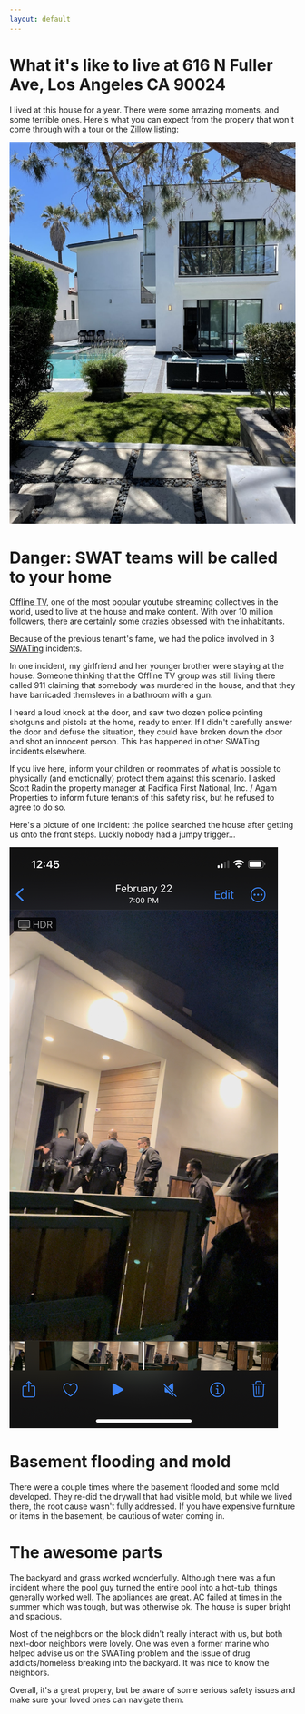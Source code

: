 ```yaml
---
layout: default
---
```


# What it's like to live at 616 N Fuller Ave, Los Angeles CA 90024

I lived at this house for a year. There were some amazing moments, and some terrible ones. Here's what you can expect from the propery that won't come through with a tour or the [Zillow listing](https://www.zillow.com/homedetails/616-N-Fuller-Ave-Los-Angeles-CA-90036/20785361_zpid/):

![house](assets/images/house.jpg)

# Danger: SWAT teams will be called to your home

[Offline TV](https://en.wikipedia.org/wiki/OfflineTV), one of the most popular youtube streaming collectives in the world, used to live at the house and make content. With over 10 million followers, there are certainly some crazies obsessed with the inhabitants.

Because of the previous tenant's fame, we had the police involved in 3 [SWATing](https://en.wikipedia.org/wiki/Swatting) incidents. 

In one incident, my girlfriend and her younger brother were staying at the house. Someone thinking that the Offline TV group was still living there called 911 claiming that somebody was murdered in the house, and that they have barricaded themsleves in a bathroom with a gun.

I heard a loud knock at the door, and saw two dozen police pointing shotguns and pistols at the home, ready to enter. If I didn't carefully answer the door and defuse the situation, they could have broken down the door and shot an innocent person. This has happened in other SWATing incidents elsewhere.

If you live here, inform your children or roommates of what is possible to physically (and emotionally) protect them against this scenario. I asked Scott Radin the property manager at Pacifica First National, Inc. / Agam Properties to inform future tenants of this safety risk, but he refused to agree to do so.

Here's a picture of one incident: the police searched the house after getting us onto the front steps. Luckly nobody had a jumpy trigger...

![SWATing](assets/images/swat.jpeg)

# Basement flooding and mold

There were a couple times where the basement flooded and some mold developed. They re-did the drywall that had visible mold, but while we lived there, the root cause wasn't fully addressed. If you have expensive furniture or items in the basement, be cautious of water coming in.

# The awesome parts

The backyard and grass worked wonderfully. Although there was a fun incident where the pool guy turned the entire pool into a hot-tub, things generally worked well. The appliances are great. AC failed at times in the summer which was tough, but was otherwise ok. The house is super bright and spacious.

Most of the neighbors on the block didn't really interact with us, but both next-door neighbors were lovely. One was even a former marine who helped advise us on the SWATing problem and the issue of drug addicts/homeless breaking into the backyard. It was nice to know the neighbors.

Overall, it's a great propery, but be aware of some serious safety issues and make sure your loved ones can navigate them.
